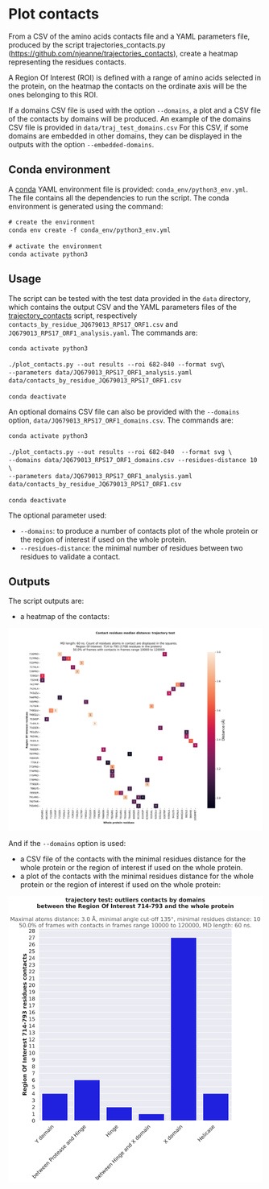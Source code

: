 # Plot contacts

From a CSV of the amino acids contacts file and a YAML parameters file, produced by the script 
trajectories_contacts.py (https://github.com/njeanne/trajectories_contacts), create a heatmap representing the 
residues contacts.

A Region Of Interest (ROI) is defined with a range of amino acids selected in the protein, on the heatmap the contacts 
on the ordinate axis will be the ones belonging to this ROI.

If a domains CSV file is used with the option `--domains`, a plot and a CSV file of the contacts by domains will be 
produced. An example of the domains CSV file is provided in `data/traj_test_domains.csv`
For this CSV, if some domains are embedded in other domains, they can be displayed in the outputs with the option 
`--embedded-domains`.

## Conda environment

A [conda](https://docs.conda.io/projects/conda/en/latest/index.html) YAML environment file is provided: 
`conda_env/python3_env.yml`. The file contains all the dependencies to run the script.
The conda environment is generated using the command:
```shell script
# create the environment
conda env create -f conda_env/python3_env.yml

# activate the environment
conda activate python3
```

## Usage

The script can be tested with the test data provided in the `data` directory, which contains the output CSV and the 
YAML parameters files of the [trajectory_contacts](https://github.com/njeanne/trajectories_contacts) script, 
respectively `contacts_by_residue_JQ679013_RPS17_ORF1.csv` and `JQ679013_RPS17_ORF1_analysis.yaml`. The commands are:

```shell script
conda activate python3

./plot_contacts.py --out results --roi 682-840 --format svg\
--parameters data/JQ679013_RPS17_ORF1_analysis.yaml data/contacts_by_residue_JQ679013_RPS17_ORF1.csv

conda deactivate
```

An optional domains CSV file can also be provided with the `--domains` option, `data/JQ679013_RPS17_ORF1_domains.csv`. 
The commands are:

```shell script
conda activate python3

./plot_contacts.py --out results --roi 682-840  --format svg \
--domains data/JQ679013_RPS17_ORF1_domains.csv --residues-distance 10 \
--parameters data/JQ679013_RPS17_ORF1_analysis.yaml  data/contacts_by_residue_JQ679013_RPS17_ORF1.csv

conda deactivate
```

The optional parameter used:
- `--domains`: to produce a number of contacts plot of the whole protein or the region of interest if used on 
the whole protein.
- `--residues-distance`: the minimal number of residues between two residues to validate a contact.

## Outputs

The script outputs are:
- a heatmap of the contacts:

![contacts heatmap](doc/_static/heatmap.svg)

And if the `--domains` option is used: 
- a CSV file of the contacts with the minimal residues distance for the whole protein or the region of interest if used 
on the whole protein.
- a plot of the contacts with the minimal residues distance for the whole protein or the region of interest if used on 
the whole protein:

![contacts heatmap](doc/_static/outliers.svg)